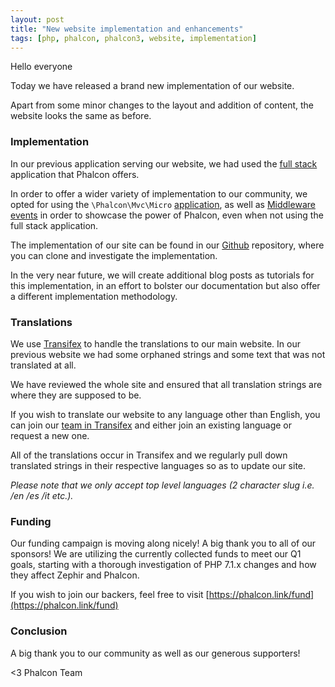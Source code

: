 ```yaml
---
layout: post
title: "New website implementation and enhancements"
tags: [php, phalcon, phalcon3, website, implementation]
---
```


Hello everyone

Today we have released a brand new implementation of our website.

Apart from some minor changes to the layout and addition of content, the website looks the same as before.

<!--more-->
### Implementation

In our previous application serving our website, we had used the [full stack](https://docs.phalconphp.com/latest/en/applications) application that Phalcon offers.

In order to offer a wider variety of implementation to our community, we opted for using the `\Phalcon\Mvc\Micro` [application](https://docs.phalconphp.com/latest/en/micro), as well as [Middleware events](https://docs.phalconphp.com/latest/en/micro#middleware-events) in order to showcase the power of Phalcon, even when not using the full stack application.

The implementation of our site can be found in our [Github](https://github.com/phalcon/website) repository, where you can clone and investigate the implementation.

In the very near future, we will create additional blog posts as tutorials for this implementation, in an effort to bolster our documentation but also offer a different implementation methodology. 


### Translations

We use [Transifex](https://www.transifex.com/phalcon/) to handle the translations to our main website. In our previous website we had some orphaned strings and some text that was not translated at all.

We have reviewed the whole site and ensured that all translation strings are where they are supposed to be.

If you wish to translate our website to any language other than English, you can join our [team in Transifex](https://www.transifex.com/phalcon/) and either join an existing language or request a new one.

All of the translations occur in Transifex and we regularly pull down translated strings in their respective languages so as to update our site.
 
_Please note that we only accept top level languages (2 character slug i.e. /en /es /it etc.)._
			
### Funding

Our funding campaign is moving along nicely! A big thank you to all of our sponsors! We are utilizing the currently collected funds to meet our Q1 goals, starting with a thorough investigation of PHP 7.1.x changes and how they affect Zephir and Phalcon. 

If you wish to join our backers, feel free to visit [https://phalcon.link/fund](https://phalcon.link/fund)

### Conclusion

A big thank you to our community as well as our generous supporters!


<3 Phalcon Team

